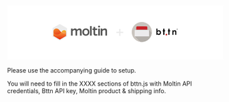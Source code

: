 ![alt tag](https://github.com/matthew1809/Bttn/blob/master/Artboard%201.png)

Please use the accompanying guide to setup.

You will need to fill in the XXXX sections of bttn.js with Moltin API credentials, Bttn API key, Moltin product & shipping info.
